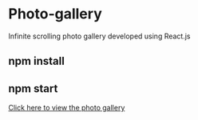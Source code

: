 # Photo-gallery
Infinite scrolling photo gallery developed using React.js

## npm install
## npm start

<a href="https://musing-mahavira-14d494.netlify.app/">Click here to view the photo gallery</a>
